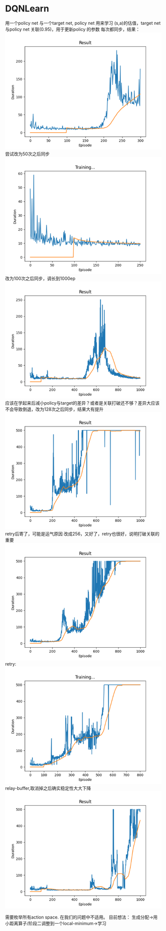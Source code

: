 # DQNLearn

用一个policy net 与一个target net, policy net 用来学习 (s,a)的估值，target net 与policy net 关联(0.95)，用于更新policy 的参数
每次都同步，结果：
![img.png](img.png)
尝试改为50次之后同步
![img_1.png](img_1.png)
改为100次之后同步，调长到1000ep
![img_2.png](img_2.png)
应该在学起来后减小policy与target的差异？或者是关联打破还不够？差异大应该不会导致倒退，改为128次之后同步，结果大有提升
![img_3.png](img_3.png)
retry后寄了，可能是运气原因
改成256，又好了，retry也很好，说明打破关联的重要
![img_5.png](img_5.png)
retry:
![img_6.png](img_6.png)
relay-buffer,取消掉之后确实稳定性大大下降
![img_4.png](img_4.png)

需要枚举所有action space. 在我们的问题中不适用。
目前想法：
生成分配->用小距离算子/阶段二调整到一个local-minimum->学习

